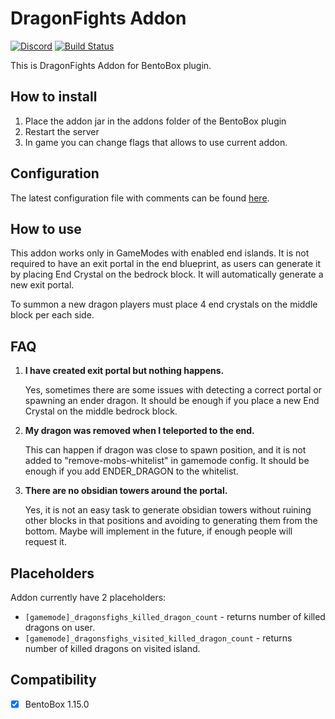 # DragonFights Addon
[![Discord](https://img.shields.io/discord/272499714048524288.svg?logo=discord)](https://discord.bentobox.world)
[![Build Status](https://ci.codemc.io/buildStatus/icon?job=BONNePlayground/DragonFights)](https://ci.codemc.io/job/BONNePlayground/job/DragonFights/)

This is DragonFights Addon for BentoBox plugin.  

## How to install

1. Place the addon jar in the addons folder of the BentoBox plugin
2. Restart the server
3. In game you can change flags that allows to use current addon.

## Configuration

The latest configuration file with comments can be found [here](https://github.com/BONNePlayground/DragonFights/blob/develop/addon/src/main/resources/config.yml).

## How to use

This addon works only in GameModes with enabled end islands.
It is not required to have an exit portal in the end blueprint, as users can generate it by placing End Crystal on the bedrock block. It will automatically generate a new exit portal.

To summon a new dragon players must place 4 end crystals on the middle block per each side.

## FAQ

1. **I have created exit portal but nothing happens.**

    Yes, sometimes there are some issues with detecting a correct portal or spawning an ender dragon. It should be enough if you place a new End Crystal on the middle bedrock block.

2. **My dragon was removed when I teleported to the end.**

    This can happen if dragon was close to spawn position, and it is not added to "remove-mobs-whitelist" in gamemode config. It should be enough if you add ENDER_DRAGON to the whitelist.

3. **There are no obsidian towers around the portal.**

    Yes, it is not an easy task to generate obsidian towers without ruining other blocks in that positions and avoiding to generating them from the bottom. 
    Maybe will implement in the future, if enough people will request it.

## Placeholders

Addon currently have 2 placeholders:
- `[gamemode]_dragonsfighs_killed_dragon_count` - returns number of killed dragons on user.
- `[gamemode]_dragonsfighs_visited_killed_dragon_count` - returns number of killed dragons on visited island.

## Compatibility

- [x] BentoBox 1.15.0